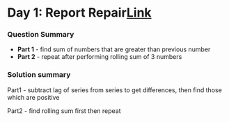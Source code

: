 # Day 1: Report Repair[Link](https://adventofcode.com/2021/day/1)

### Question Summary
- **Part 1** - find sum of numbers that are greater than previous number
- **Part 2** - repeat after performing rolling sum of 3 numbers

### Solution summary 
Part1 - subtract lag of series from series to get differences, then find those which are positive

Part2 - find rolling sum first then repeat

